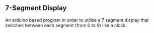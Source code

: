 7-Segment Display
-----------------------



An arduino based program in order to utilize a 7 segment display that switches between each segment (from 0 to 9) like a clock.
